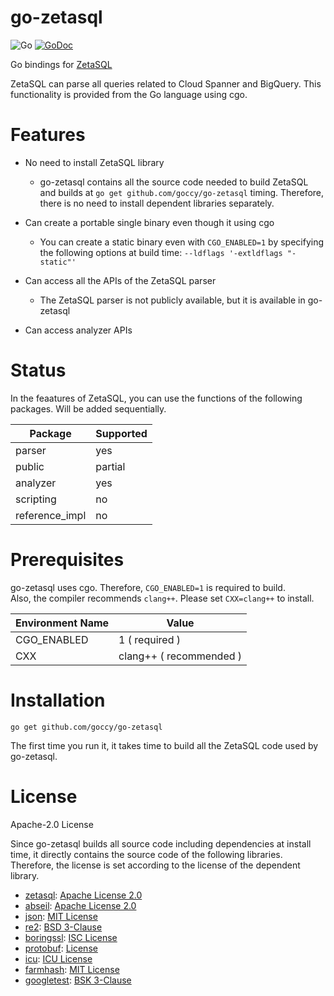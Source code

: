 # go-zetasql

![Go](https://github.com/goccy/go-zetasql/workflows/Go/badge.svg)
[![GoDoc](https://godoc.org/github.com/goccy/go-zetasql?status.svg)](https://pkg.go.dev/github.com/goccy/go-zetasql?tab=doc)

Go bindings for [ZetaSQL](https://github.com/google/zetasql)

ZetaSQL can parse all queries related to Cloud Spanner and BigQuery. This functionality is provided from the Go language using cgo. 

# Features

- No need to install ZetaSQL library
  - go-zetasql contains all the source code needed to build ZetaSQL and builds at `go get github.com/goccy/go-zetasql` timing. Therefore, there is no need to install dependent libraries separately.

- Can create a portable single binary even though it using cgo
  - You can create a static binary even with `CGO_ENABLED=1` by specifying the following options at build time: `--ldflags '-extldflags "-static"'`

- Can access all the APIs of the ZetaSQL parser
  - The ZetaSQL parser is not publicly available, but it is available in go-zetasql

- Can access analyzer APIs

# Status

In the feaatures of ZetaSQL, you can use the functions of the following packages. Will be added sequentially.

| Package        | Supported  |
| ----           | ----       |
| parser         | yes        |
| public         | partial    |
| analyzer       | yes        |
| scripting      | no         |
| reference_impl | no         |

# Prerequisites

go-zetasql uses cgo. Therefore, `CGO_ENABLED=1` is required to build.  
Also, the compiler recommends `clang++`. Please set `CXX=clang++` to install.

|  Environment Name |  Value                   |
| ----              | ----                     |
|  CGO_ENABLED      |  1  ( required )         |
|  CXX              |  clang++ ( recommended ) |

# Installation

```
go get github.com/goccy/go-zetasql
```

The first time you run it, it takes time to build all the ZetaSQL code used by go-zetasql.

# License

Apache-2.0 License

Since go-zetasql builds all source code including dependencies at install time, it directly contains the source code of the following libraries. Therefore, the license is set according to the license of the dependent library.

- [zetasql](https://github.com/google/zetasql): [Apache License 2.0](https://github.com/google/zetasql/blob/master/LICENSE)
- [abseil](https://github.com/abseil/abseil-cpp): [Apache License 2.0](https://github.com/abseil/abseil-cpp/blob/master/LICENSE)
- [json](https://github.com/nlohmann/json): [MIT License](https://github.com/nlohmann/json/blob/develop/LICENSE.MIT)
- [re2](https://github.com/google/re2): [BSD 3-Clause](https://github.com/google/re2/blob/main/LICENSE)
- [boringssl](https://github.com/google/boringssl): [ISC License](https://github.com/google/boringssl/blob/master/LICENSE)
- [protobuf](https://github.com/protocolbuffers/protobuf): [License](https://github.com/protocolbuffers/protobuf/blob/master/LICENSE)
- [icu](https://github.com/unicode-org/icu): [ICU License](https://github.com/unicode-org/icu/blob/main/icu4c/LICENSE)
- [farmhash](https://github.com/google/farmhash): [MIT License](https://github.com/google/farmhash/blob/master/COPYING)
- [googletest](https://github.com/google/googletest): [BSK 3-Clause](https://github.com/google/googletest/blob/main/LICENSE)
